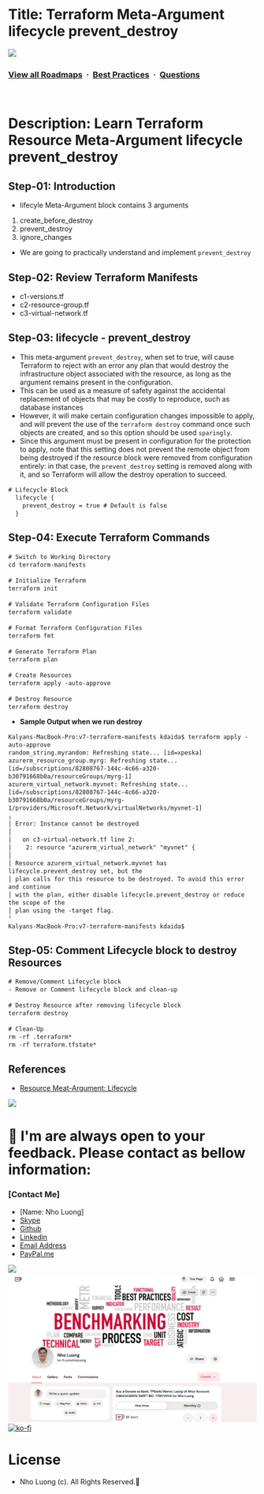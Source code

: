 # Title: Terraform Meta-Argument lifecycle prevent_destroy

![](https://i.imgur.com/waxVImv.png)
### [View all Roadmaps](https://github.com/nholuongut/all-roadmaps) &nbsp;&middot;&nbsp; [Best Practices](https://github.com/nholuongut/all-roadmaps/blob/main/public/best-practices/) &nbsp;&middot;&nbsp; [Questions](https://www.linkedin.com/in/nholuong/)
<br/>

# Description: Learn Terraform Resource Meta-Argument lifecycle prevent_destroy
## Step-01: Introduction
- lifecyle Meta-Argument block contains 3 arguments
1. create_before_destroy
2. prevent_destroy
3. ignore_changes
- We are going to practically understand and implement `prevent_destroy`  

## Step-02: Review Terraform Manifests
- c1-versions.tf
- c2-resource-group.tf
- c3-virtual-network.tf

## Step-03: lifecycle - prevent_destroy
- This meta-argument `prevent_destroy`, when set to true, will cause Terraform to reject with an error any plan that would destroy the infrastructure object associated with the resource, as long as the argument remains present in the configuration.
- This can be used as a measure of safety against the accidental replacement of objects that may be costly to reproduce, such as database instances
- However, it will make certain configuration changes impossible to apply, and will prevent the use of the `terraform destroy` command once such objects are created, and so this option should be used `sparingly`.
- Since this argument must be present in configuration for the protection to apply, note that this setting does not prevent the remote object from being destroyed if the resource block were removed from configuration entirely: in that case, the `prevent_destroy` setting is removed along with it, and so Terraform will allow the destroy operation to succeed.
```t
# Lifecycle Block
  lifecycle {
    prevent_destroy = true # Default is false
  }
```
## Step-04: Execute Terraform Commands
```t
# Switch to Working Directory
cd terraform-manifests

# Initialize Terraform
terraform init

# Validate Terraform Configuration Files
terraform validate

# Format Terraform Configuration Files
terraform fmt

# Generate Terraform Plan
terraform plan

# Create Resources
terraform apply -auto-approve

# Destroy Resource
terraform destroy 
```
- **Sample Output when we run destroy**
```log
Kalyans-MacBook-Pro:v7-terraform-manifests kdaida$ terraform apply -auto-approve
random_string.myrandom: Refreshing state... [id=xpeska]
azurerm_resource_group.myrg: Refreshing state... [id=/subscriptions/82808767-144c-4c66-a320-b30791668b0a/resourceGroups/myrg-1]
azurerm_virtual_network.myvnet: Refreshing state... [id=/subscriptions/82808767-144c-4c66-a320-b30791668b0a/resourceGroups/myrg-1/providers/Microsoft.Network/virtualNetworks/myvnet-1]
╷
│ Error: Instance cannot be destroyed
│ 
│   on c3-virtual-network.tf line 2:
│    2: resource "azurerm_virtual_network" "myvnet" {
│ 
│ Resource azurerm_virtual_network.myvnet has lifecycle.prevent_destroy set, but the
│ plan calls for this resource to be destroyed. To avoid this error and continue
│ with the plan, either disable lifecycle.prevent_destroy or reduce the scope of the
│ plan using the -target flag.
╵
Kalyans-MacBook-Pro:v7-terraform-manifests kdaida$ 
```

## Step-05: Comment Lifecycle block to destroy Resources
```t
# Remove/Comment Lifecycle block
- Remove or Comment lifecycle block and clean-up

# Destroy Resource after removing lifecycle block
terraform destroy

# Clean-Up
rm -rf .terraform*
rm -rf terraform.tfstate*
```

## References
- [Resource Meat-Argument: Lifecycle](https://www.terraform.io/docs/language/meta-arguments/lifecycle.html)

![](https://i.i/Users/nholu/Documents/Donate.png/Users/nholu/Documents/Donate.pngmgur.com/waxVImv.png)
# 🚀 I'm are always open to your feedback.  Please contact as bellow information:
### [Contact Me]
* [Name: Nho Luong]
* [Skype](luongutnho_skype)
* [Github](https://github.com/nholuongut/)
* [Linkedin](https://www.linkedin.com/in/nholuong/)
* [Email Address](luongutnho@hotmail.com)
* [PayPal.me](https://www.paypal.com/paypalme/nholuongut)

![](https://i.imgur.com/waxVImv.png)
![](Donate.png)
[![ko-fi](https://ko-fi.com/img/githubbutton_sm.svg)](https://ko-fi.com/nholuong)

# License
* Nho Luong (c). All Rights Reserved.🌟